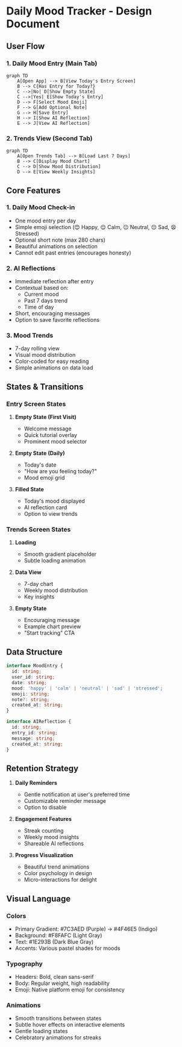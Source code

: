
# Daily Mood Tracker - Design Document

## User Flow

### 1. Daily Mood Entry (Main Tab)
```mermaid
graph TD
    A[Open App] --> B[View Today's Entry Screen]
    B --> C{Has Entry for Today?}
    C -->|No| D[Show Empty State]
    C -->|Yes| E[Show Today's Entry]
    D --> F[Select Mood Emoji]
    F --> G[Add Optional Note]
    G --> H[Save Entry]
    H --> I[Show AI Reflection]
    E --> J[View AI Reflection]
```

### 2. Trends View (Second Tab)
```mermaid
graph TD
    A[Open Trends Tab] --> B[Load Last 7 Days]
    B --> C[Display Mood Chart]
    C --> D[Show Mood Distribution]
    D --> E[View Weekly Insights]
```

## Core Features

### 1. Daily Mood Check-in
- One mood entry per day
- Simple emoji selection (😊 Happy, 😌 Calm, 😐 Neutral, 😔 Sad, 😫 Stressed)
- Optional short note (max 280 chars)
- Beautiful animations on selection
- Cannot edit past entries (encourages honesty)

### 2. AI Reflections
- Immediate reflection after entry
- Contextual based on:
  - Current mood
  - Past 7 days trend
  - Time of day
- Short, encouraging messages
- Option to save favorite reflections

### 3. Mood Trends
- 7-day rolling view
- Visual mood distribution
- Color-coded for easy reading
- Simple animations on data load

## States & Transitions

### Entry Screen States
1. **Empty State (First Visit)**
   - Welcome message
   - Quick tutorial overlay
   - Prominent mood selector

2. **Empty State (Daily)**
   - Today's date
   - "How are you feeling today?"
   - Mood emoji grid

3. **Filled State**
   - Today's mood displayed
   - AI reflection card
   - Option to view trends

### Trends Screen States
1. **Loading**
   - Smooth gradient placeholder
   - Subtle loading animation

2. **Data View**
   - 7-day chart
   - Weekly mood distribution
   - Key insights

3. **Empty State**
   - Encouraging message
   - Example chart preview
   - "Start tracking" CTA

## Data Structure

```typescript
interface MoodEntry {
  id: string;
  user_id: string;
  date: string;
  mood: 'happy' | 'calm' | 'neutral' | 'sad' | 'stressed';
  emoji: string;
  note?: string;
  created_at: string;
}

interface AIReflection {
  id: string;
  entry_id: string;
  message: string;
  created_at: string;
}
```

## Retention Strategy

1. **Daily Reminders**
   - Gentle notification at user's preferred time
   - Customizable reminder message
   - Option to disable

2. **Engagement Features**
   - Streak counting
   - Weekly mood insights
   - Shareable AI reflections

3. **Progress Visualization**
   - Beautiful trend animations
   - Color psychology in design
   - Micro-interactions for delight

## Visual Language

### Colors
- Primary Gradient: #7C3AED (Purple) → #4F46E5 (Indigo)
- Background: #F8FAFC (Light Gray)
- Text: #1E293B (Dark Blue Gray)
- Accents: Various pastel shades for moods

### Typography
- Headers: Bold, clean sans-serif
- Body: Regular weight, high readability
- Emoji: Native platform emoji for consistency

### Animations
- Smooth transitions between states
- Subtle hover effects on interactive elements
- Gentle loading states
- Celebratory animations for streaks